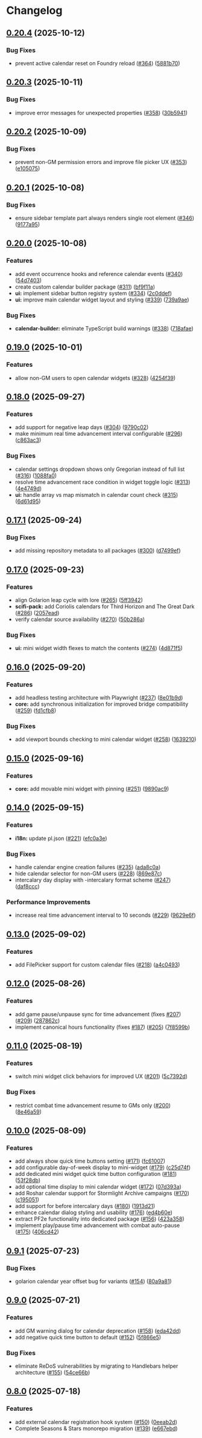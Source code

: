 # Changelog

## [0.20.4](https://github.com/rayners/fvtt-seasons-and-stars/compare/seasons-and-stars-v0.20.3...seasons-and-stars-v0.20.4) (2025-10-12)


### Bug Fixes

* prevent active calendar reset on Foundry reload ([#364](https://github.com/rayners/fvtt-seasons-and-stars/issues/364)) ([5881b70](https://github.com/rayners/fvtt-seasons-and-stars/commit/5881b70bf873dfdebddaf41d8c4baaf20b825e73))

## [0.20.3](https://github.com/rayners/fvtt-seasons-and-stars/compare/seasons-and-stars-v0.20.2...seasons-and-stars-v0.20.3) (2025-10-11)


### Bug Fixes

* improve error messages for unexpected properties ([#358](https://github.com/rayners/fvtt-seasons-and-stars/issues/358)) ([30b5941](https://github.com/rayners/fvtt-seasons-and-stars/commit/30b5941f811aaf2ac0ce4dd6cba1977d1fd91789))

## [0.20.2](https://github.com/rayners/fvtt-seasons-and-stars/compare/seasons-and-stars-v0.20.1...seasons-and-stars-v0.20.2) (2025-10-09)


### Bug Fixes

* prevent non-GM permission errors and improve file picker UX ([#353](https://github.com/rayners/fvtt-seasons-and-stars/issues/353)) ([e105075](https://github.com/rayners/fvtt-seasons-and-stars/commit/e105075c1a6ab272ff88015a030fdddedf63bda3))

## [0.20.1](https://github.com/rayners/fvtt-seasons-and-stars/compare/seasons-and-stars-v0.20.0...seasons-and-stars-v0.20.1) (2025-10-08)


### Bug Fixes

* ensure sidebar template part always renders single root element ([#346](https://github.com/rayners/fvtt-seasons-and-stars/issues/346)) ([9177a95](https://github.com/rayners/fvtt-seasons-and-stars/commit/9177a953e4366b7f507adf47cee551d7a22bd0cd))

## [0.20.0](https://github.com/rayners/fvtt-seasons-and-stars/compare/seasons-and-stars-v0.19.0...seasons-and-stars-v0.20.0) (2025-10-08)


### Features

* add event occurrence hooks and reference calendar events ([#340](https://github.com/rayners/fvtt-seasons-and-stars/issues/340)) ([54d7403](https://github.com/rayners/fvtt-seasons-and-stars/commit/54d74031b112e395c8fcb58911c149e9eb5a6816))
* create custom calendar builder package ([#311](https://github.com/rayners/fvtt-seasons-and-stars/issues/311)) ([bf9f11a](https://github.com/rayners/fvtt-seasons-and-stars/commit/bf9f11af21bb6c8e0268c73a2b0ec921e2afbce9))
* **ui:** implement sidebar button registry system ([#334](https://github.com/rayners/fvtt-seasons-and-stars/issues/334)) ([2c0ddef](https://github.com/rayners/fvtt-seasons-and-stars/commit/2c0ddefd2ed58349faf7e02a212055e87cd1f9b8))
* **ui:** improve main calendar widget layout and styling ([#339](https://github.com/rayners/fvtt-seasons-and-stars/issues/339)) ([739a9ae](https://github.com/rayners/fvtt-seasons-and-stars/commit/739a9aec8f29de43802c0b1419f7c2907bcd0b9b))


### Bug Fixes

* **calendar-builder:** eliminate TypeScript build warnings ([#338](https://github.com/rayners/fvtt-seasons-and-stars/issues/338)) ([718afae](https://github.com/rayners/fvtt-seasons-and-stars/commit/718afae9c69f9956df617e567ca6210a47cf4b02))

## [0.19.0](https://github.com/rayners/fvtt-seasons-and-stars/compare/seasons-and-stars-v0.18.0...seasons-and-stars-v0.19.0) (2025-10-01)


### Features

* allow non-GM users to open calendar widgets ([#328](https://github.com/rayners/fvtt-seasons-and-stars/issues/328)) ([4254f39](https://github.com/rayners/fvtt-seasons-and-stars/commit/4254f39f0ce0868af915bbec03aed470238443af))

## [0.18.0](https://github.com/rayners/fvtt-seasons-and-stars/compare/seasons-and-stars-v0.17.1...seasons-and-stars-v0.18.0) (2025-09-27)


### Features

* add support for negative leap days ([#304](https://github.com/rayners/fvtt-seasons-and-stars/issues/304)) ([9790c02](https://github.com/rayners/fvtt-seasons-and-stars/commit/9790c02a8cd9465c9df166066db1c4fa7ae3b406))
* make minimum real time advancement interval configurable ([#296](https://github.com/rayners/fvtt-seasons-and-stars/issues/296)) ([c863ac3](https://github.com/rayners/fvtt-seasons-and-stars/commit/c863ac324c7d581b2c6955e9b54087576a9691d5))


### Bug Fixes

* calendar settings dropdown shows only Gregorian instead of full list ([#316](https://github.com/rayners/fvtt-seasons-and-stars/issues/316)) ([1088fa0](https://github.com/rayners/fvtt-seasons-and-stars/commit/1088fa0d009053ddd41c4c4e48f1ac8af59cb0aa))
* resolve time advancement race condition in widget toggle logic ([#313](https://github.com/rayners/fvtt-seasons-and-stars/issues/313)) ([4e4749d](https://github.com/rayners/fvtt-seasons-and-stars/commit/4e4749d88833156f8ce24ee66408d15d165a582b))
* **ui:** handle array vs map mismatch in calendar count check ([#315](https://github.com/rayners/fvtt-seasons-and-stars/issues/315)) ([6d61d95](https://github.com/rayners/fvtt-seasons-and-stars/commit/6d61d957a382551ac3da00be086a49f269742610))

## [0.17.1](https://github.com/rayners/fvtt-seasons-and-stars/compare/seasons-and-stars-v0.17.0...seasons-and-stars-v0.17.1) (2025-09-24)


### Bug Fixes

* add missing repository metadata to all packages ([#300](https://github.com/rayners/fvtt-seasons-and-stars/issues/300)) ([d7499ef](https://github.com/rayners/fvtt-seasons-and-stars/commit/d7499ef4a6ec5f232118469a56acf8238542b38a))

## [0.17.0](https://github.com/rayners/fvtt-seasons-and-stars/compare/seasons-and-stars-v0.16.0...seasons-and-stars-v0.17.0) (2025-09-23)


### Features

* align Golarion leap cycle with lore ([#265](https://github.com/rayners/fvtt-seasons-and-stars/issues/265)) ([5ff3942](https://github.com/rayners/fvtt-seasons-and-stars/commit/5ff3942bc4150dfabe5c94c2dba0ab843e03dc45))
* **scifi-pack:** add Coriolis calendars for Third Horizon and The Great Dark ([#286](https://github.com/rayners/fvtt-seasons-and-stars/issues/286)) ([2057ead](https://github.com/rayners/fvtt-seasons-and-stars/commit/2057ead6de86d268f68e9d5b2a252741a34fe6f1))
* verify calendar source availability ([#270](https://github.com/rayners/fvtt-seasons-and-stars/issues/270)) ([50b286a](https://github.com/rayners/fvtt-seasons-and-stars/commit/50b286ac41d4cb0531c01c24be678bb7b2291fa5))


### Bug Fixes

* **ui:** mini widget width flexes to match the contents ([#274](https://github.com/rayners/fvtt-seasons-and-stars/issues/274)) ([4d871f5](https://github.com/rayners/fvtt-seasons-and-stars/commit/4d871f5a1a78ddb1f9d9f2a546ec239049a22935))

## [0.16.0](https://github.com/rayners/fvtt-seasons-and-stars/compare/seasons-and-stars-v0.15.0...seasons-and-stars-v0.16.0) (2025-09-20)


### Features

* add headless testing architecture with Playwright ([#237](https://github.com/rayners/fvtt-seasons-and-stars/issues/237)) ([8e01b9d](https://github.com/rayners/fvtt-seasons-and-stars/commit/8e01b9de3d7ecdaea52526719d5b36815dd6c061))
* **core:** add synchronous initialization for improved bridge compatibility ([#259](https://github.com/rayners/fvtt-seasons-and-stars/issues/259)) ([fd1cfb8](https://github.com/rayners/fvtt-seasons-and-stars/commit/fd1cfb8c652070ed21ab9294ea41e2b9c076a246))


### Bug Fixes

* add viewport bounds checking to mini calendar widget ([#258](https://github.com/rayners/fvtt-seasons-and-stars/issues/258)) ([1639210](https://github.com/rayners/fvtt-seasons-and-stars/commit/16392102327be001744d649cc668cdc08daeeaa3))

## [0.15.0](https://github.com/rayners/fvtt-seasons-and-stars/compare/seasons-and-stars-v0.14.0...seasons-and-stars-v0.15.0) (2025-09-16)


### Features

* **core:** add movable mini widget with pinning ([#251](https://github.com/rayners/fvtt-seasons-and-stars/issues/251)) ([9890ac9](https://github.com/rayners/fvtt-seasons-and-stars/commit/9890ac903517390372738257815101a38e9f465c))

## [0.14.0](https://github.com/rayners/fvtt-seasons-and-stars/compare/seasons-and-stars-v0.13.0...seasons-and-stars-v0.14.0) (2025-09-15)


### Features

* **i18n:** update pl.json ([#221](https://github.com/rayners/fvtt-seasons-and-stars/issues/221)) ([efc0a3e](https://github.com/rayners/fvtt-seasons-and-stars/commit/efc0a3ec4c44a2fbb006b7579ad7c98bbc2cf30c))


### Bug Fixes

* handle calendar engine creation failures ([#235](https://github.com/rayners/fvtt-seasons-and-stars/issues/235)) ([ada8c0a](https://github.com/rayners/fvtt-seasons-and-stars/commit/ada8c0a395fe21e9dff2d586d4364bb6b31ecc58))
* hide calendar selector for non-GM users ([#228](https://github.com/rayners/fvtt-seasons-and-stars/issues/228)) ([869e87c](https://github.com/rayners/fvtt-seasons-and-stars/commit/869e87c8cfb9e72868a7f9f95f93c41e7c16dbbd))
* intercalary day display with -intercalary format scheme ([#247](https://github.com/rayners/fvtt-seasons-and-stars/issues/247)) ([daf8ccc](https://github.com/rayners/fvtt-seasons-and-stars/commit/daf8cccd38e79c11836f393a4109c817b8cb15d4))


### Performance Improvements

* increase real time advancement interval to 10 seconds ([#229](https://github.com/rayners/fvtt-seasons-and-stars/issues/229)) ([9629e6f](https://github.com/rayners/fvtt-seasons-and-stars/commit/9629e6f4a5cc3a445e3d7428cee28b8091132dc8))

## [0.13.0](https://github.com/rayners/fvtt-seasons-and-stars/compare/seasons-and-stars-v0.12.0...seasons-and-stars-v0.13.0) (2025-09-02)


### Features

* add FilePicker support for custom calendar files ([#218](https://github.com/rayners/fvtt-seasons-and-stars/issues/218)) ([a4c0493](https://github.com/rayners/fvtt-seasons-and-stars/commit/a4c0493d820e07a49a99761066b6dc84f85c0b9a))

## [0.12.0](https://github.com/rayners/fvtt-seasons-and-stars/compare/seasons-and-stars-v0.11.0...seasons-and-stars-v0.12.0) (2025-08-26)


### Features

* add game pause/unpause sync for time advancement (fixes [#207](https://github.com/rayners/fvtt-seasons-and-stars/issues/207)) ([#209](https://github.com/rayners/fvtt-seasons-and-stars/issues/209)) ([287862c](https://github.com/rayners/fvtt-seasons-and-stars/commit/287862ca9bc8819b7840a314300d1f6d69d9d074))
* implement canonical hours functionality (fixes [#187](https://github.com/rayners/fvtt-seasons-and-stars/issues/187)) ([#205](https://github.com/rayners/fvtt-seasons-and-stars/issues/205)) ([7f8599b](https://github.com/rayners/fvtt-seasons-and-stars/commit/7f8599ba70ff41078fbb8b7529ecf85805c2ba55))

## [0.11.0](https://github.com/rayners/fvtt-seasons-and-stars/compare/seasons-and-stars-v0.10.0...seasons-and-stars-v0.11.0) (2025-08-19)


### Features

* switch mini widget click behaviors for improved UX ([#201](https://github.com/rayners/fvtt-seasons-and-stars/issues/201)) ([5c7392d](https://github.com/rayners/fvtt-seasons-and-stars/commit/5c7392d496599a571ca2112caa827d4723eebd65))


### Bug Fixes

* restrict combat time advancement resume to GMs only ([#200](https://github.com/rayners/fvtt-seasons-and-stars/issues/200)) ([8e46a59](https://github.com/rayners/fvtt-seasons-and-stars/commit/8e46a59f52047bb39d22fee92062a71d96b899ec))

## [0.10.0](https://github.com/rayners/fvtt-seasons-and-stars/compare/seasons-and-stars-v0.9.1...seasons-and-stars-v0.10.0) (2025-08-09)


### Features

* add always show quick time buttons setting ([#171](https://github.com/rayners/fvtt-seasons-and-stars/issues/171)) ([fc61007](https://github.com/rayners/fvtt-seasons-and-stars/commit/fc610076e6b2135fd49384aee303f79bc8185928))
* add configurable day-of-week display to mini-widget ([#179](https://github.com/rayners/fvtt-seasons-and-stars/issues/179)) ([c25d74f](https://github.com/rayners/fvtt-seasons-and-stars/commit/c25d74f3675f205c1fff2c316a34bc09c8e92af1))
* add dedicated mini widget quick time button configuration ([#181](https://github.com/rayners/fvtt-seasons-and-stars/issues/181)) ([53f28db](https://github.com/rayners/fvtt-seasons-and-stars/commit/53f28dbcb8469b41dbf86ce31d2efe2ea08acc3a))
* add optional time display to mini calendar widget ([#172](https://github.com/rayners/fvtt-seasons-and-stars/issues/172)) ([07d393a](https://github.com/rayners/fvtt-seasons-and-stars/commit/07d393a56c2b27ff2da65723dc4c65221db019ef))
* add Roshar calendar support for Stormlight Archive campaigns ([#170](https://github.com/rayners/fvtt-seasons-and-stars/issues/170)) ([c195051](https://github.com/rayners/fvtt-seasons-and-stars/commit/c195051c0bf070c69fde12d01b9ab5fddc0d77d3))
* add support for before intercalary days ([#180](https://github.com/rayners/fvtt-seasons-and-stars/issues/180)) ([1913d21](https://github.com/rayners/fvtt-seasons-and-stars/commit/1913d214fcd40aa9ab895853af49511daf6077a8))
* enhance calendar dialog styling and usability ([#176](https://github.com/rayners/fvtt-seasons-and-stars/issues/176)) ([ed4b60e](https://github.com/rayners/fvtt-seasons-and-stars/commit/ed4b60efc9f3f1fd1dcd27645555051ddc81fc25))
* extract PF2e functionality into dedicated package ([#156](https://github.com/rayners/fvtt-seasons-and-stars/issues/156)) ([423a358](https://github.com/rayners/fvtt-seasons-and-stars/commit/423a358e905c565a2f8b78922affe76534e5d9a6))
* implement play/pause time advancement with combat auto-pause ([#175](https://github.com/rayners/fvtt-seasons-and-stars/issues/175)) ([406cd42](https://github.com/rayners/fvtt-seasons-and-stars/commit/406cd42a3b17e0956f665208bcd6d89143bb3336))

## [0.9.1](https://github.com/rayners/fvtt-seasons-and-stars/compare/seasons-and-stars-v0.9.0...seasons-and-stars-v0.9.1) (2025-07-23)


### Bug Fixes

* golarion calendar year offset bug for variants ([#154](https://github.com/rayners/fvtt-seasons-and-stars/issues/154)) ([80a9a81](https://github.com/rayners/fvtt-seasons-and-stars/commit/80a9a81c90e6d067299a7c33e7895463214217af))

## [0.9.0](https://github.com/rayners/fvtt-seasons-and-stars/compare/seasons-and-stars-v0.8.0...seasons-and-stars-v0.9.0) (2025-07-21)


### Features

* add GM warning dialog for calendar deprecation ([#158](https://github.com/rayners/fvtt-seasons-and-stars/issues/158)) ([eda42dd](https://github.com/rayners/fvtt-seasons-and-stars/commit/eda42dde7ee2cf3affbd04e19d052af4bc09aa49))
* add negative quick time button to default ([#152](https://github.com/rayners/fvtt-seasons-and-stars/issues/152)) ([5f866e5](https://github.com/rayners/fvtt-seasons-and-stars/commit/5f866e5d23042575aa4573f066e9629c920d3ef5))


### Bug Fixes

* eliminate ReDoS vulnerabilities by migrating to Handlebars helper architecture ([#155](https://github.com/rayners/fvtt-seasons-and-stars/issues/155)) ([54ce66b](https://github.com/rayners/fvtt-seasons-and-stars/commit/54ce66b3df0cc1cd585c0572704134da1ad0f5a4))

## [0.8.0](https://github.com/rayners/fvtt-seasons-and-stars/compare/seasons-and-stars-v0.7.0...seasons-and-stars-v0.8.0) (2025-07-18)


### Features

* add external calendar registration hook system ([#150](https://github.com/rayners/fvtt-seasons-and-stars/issues/150)) ([0eeab2d](https://github.com/rayners/fvtt-seasons-and-stars/commit/0eeab2d2aaffb5432ebef5713dff537ca2b72fe3))
* Complete Seasons & Stars monorepo migration ([#139](https://github.com/rayners/fvtt-seasons-and-stars/issues/139)) ([e667ebd](https://github.com/rayners/fvtt-seasons-and-stars/commit/e667ebdc3b4cdc9f64bebc03b075136b495cac60))
